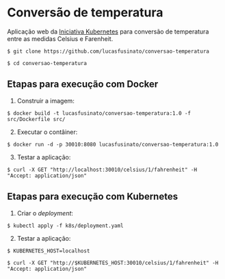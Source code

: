 # Conversão de temperatura

Aplicação web da [Iniciativa Kubernetes](https://iniciativakubernetes.com.br/) para conversão de temperatura entre as medidas Celsius e Farenheit.

```
$ git clone https://github.com/lucasfusinato/conversao-temperatura

$ cd conversao-temperatura
```

## Etapas para execução com Docker

1. Construir a imagem:

```
$ docker build -t lucasfusinato/conversao-temperatura:1.0 -f src/Dockerfile src/
```

2. Executar o contâiner:

```
$ docker run -d -p 30010:8080 lucasfusinato/conversao-temperatura:1.0
```

3. Testar a aplicação:

```
$ curl -X GET "http://localhost:30010/celsius/1/fahrenheit" -H "Accept: application/json"
```

## Etapas para execução com Kubernetes

1. Criar o *deployment*:

```
$ kubectl apply -f k8s/deployment.yaml
```

2. Testar a aplicação:

```
$ KUBERNETES_HOST=localhost

$ curl -X GET "http://$KUBERNETES_HOST:30010/celsius/1/fahrenheit" -H "Accept: application/json"
```
